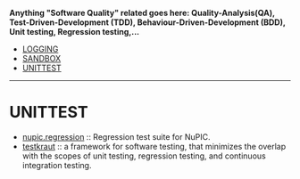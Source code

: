 __Anything "Software Quality" related goes here: Quality-Analysis(QA), Test-Driven-Development (TDD), Behaviour-Driven-Development (BDD), Unit testing, Regression testing,...__

- [LOGGING](#logging)
- [SANDBOX](#sandbox)
- [UNITTEST](#unittest)
----

# UNITTEST
- [nupic.regression](https://github.com/numenta/nupic.regression) :: Regression test suite for NuPIC.
- [testkraut](https://github.com/neurodebian/testkraut) :: a framework for software testing, that minimizes the overlap with the scopes of unit testing, regression testing, and continuous integration testing.

